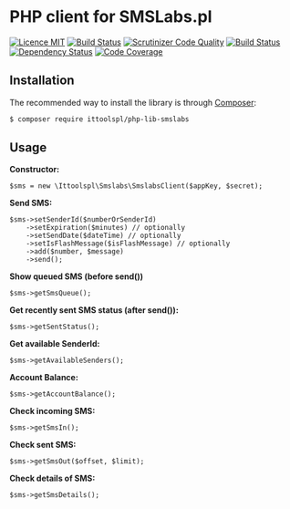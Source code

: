 PHP client for SMSLabs.pl
======
[![Licence MIT](https://img.shields.io/badge/License-MIT-blue.svg)](https://opensource.org/licenses/MIT)
[![Build Status](https://scrutinizer-ci.com/g/ittoolspl/php-lib-smslab/badges/build.png?b=master)](https://scrutinizer-ci.com/g/ittoolspl/php-lib-smslab/build-status/master)
[![Scrutinizer Code Quality](https://scrutinizer-ci.com/g/ittoolspl/php-lib-smslab/badges/quality-score.png?b=master)](https://scrutinizer-ci.com/g/ittoolspl/php-lib-smslab/?branch=master)
[![Build Status](https://travis-ci.org/ittoolspl/php-lib-smslab.svg?branch=master)](https://travis-ci.org/ittoolspl/php-lib-smslab)
[![Dependency Status](https://www.versioneye.com/user/projects/5813e0c0d33a712754f2a6eb/badge.svg?style=flat-square)](https://www.versioneye.com/user/projects/5813e0c0d33a712754f2a6eb)
[![Code Coverage](https://scrutinizer-ci.com/g/ittoolspl/php-lib-smslab/badges/coverage.png?b=master)](https://scrutinizer-ci.com/g/ittoolspl/php-lib-smslab/?branch=master)

## Installation

The recommended way to install the library is through [Composer](http://getcomposer.org):

```sh
$ composer require ittoolspl/php-lib-smslabs
```
## Usage

**Constructor:**
```
$sms = new \Ittoolspl\Smslabs\SmslabsClient($appKey, $secret);
 ```

**Send SMS:**
```
$sms->setSenderId($numberOrSenderId)
    ->setExpiration($minutes) // optionally
    ->setSendDate($dateTime) // optionally
    ->setIsFlashMessage($isFlashMessage) // optionally
    ->add($number, $message)
    ->send();
```

**Show queued SMS (before send())**
```
$sms->getSmsQueue();
```

**Get recently sent SMS status (after send()):**
```
$sms->getSentStatus();
```

**Get available SenderId:**
```
$sms->getAvailableSenders();
```

**Account Balance:**
```
$sms->getAccountBalance();
```

**Check incoming SMS:**
```
$sms->getSmsIn();
```

**Check sent SMS:**
```
$sms->getSmsOut($offset, $limit);
```

**Check details of SMS:**
```
$sms->getSmsDetails();
```
